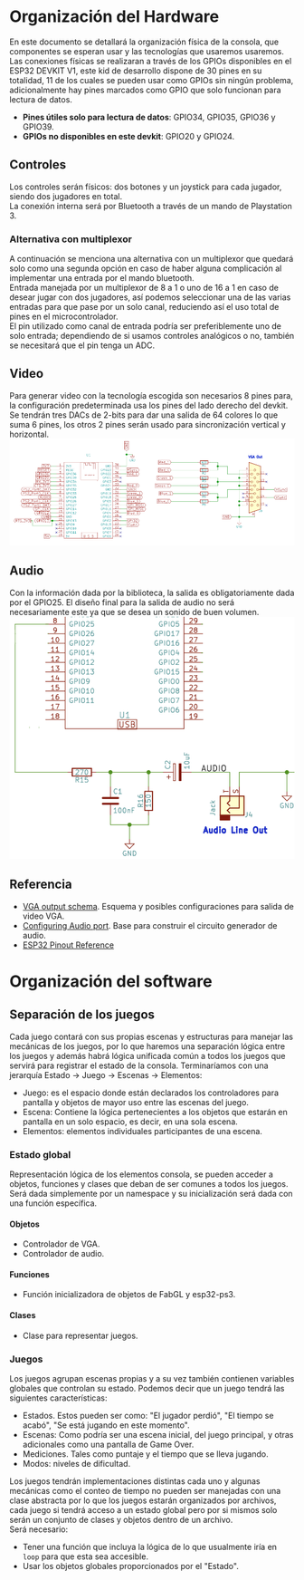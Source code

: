 # Organización del Hardware
En este documento se detallará la organización física de la consola, que
componentes se esperan usar y las tecnologías que usaremos usaremos.  
Las conexiones físicas se realizaran a través de los GPIOs disponibles en el
ESP32 DEVKIT V1, este kid de desarrollo dispone de 30 pines en su totalidad,
11 de los cuales se pueden usar como GPIOs sin ningún problema,
adicionalmente hay pines marcados como GPIO que solo funcionan para
lectura de datos.
- **Pines útiles solo para lectura de datos**: GPIO34, GPIO35, GPIO36 y
  GPIO39.
- **GPIOs no disponibles en este devkit**: GPIO20 y GPIO24.

## Controles
Los controles serán físicos: dos botones y un joystick para cada jugador,
siendo dos jugadores en total.  
La conexión interna será por Bluetooth a través de un mando de Playstation 3.

### Alternativa con multiplexor
A continuación se menciona una alternativa con un multiplexor que quedará
solo como una segunda opción en caso de haber alguna complicación al
implementar una entrada por el mando bluetooth.  
Entrada manejada por un multiplexor de 8 a 1 o uno de 16 a 1 en caso de
desear jugar con dos jugadores, así podemos seleccionar una de las varias
entradas para que pase por un solo canal, reduciendo así el uso total de
pines en el microcontrolador.  
El pin utilizado como canal de entrada podría ser preferiblemente uno de solo
entrada; dependiendo de si usamos controles analógicos o no, también se
necesitará que el pin tenga un ADC.

## Video
Para generar video con la tecnología escogida son necesarios 8 pines para, la
configuración predeterminada usa los pines del lado derecho del devkit.
Se tendrán tres DACs de 2-bits para dar una salida de 64 colores lo que suma
6 pines, los otros 2 pines serán usado para sincronización vertical y
horizontal.  
![Conexión ESP32-VGA](images/esp32_vga_connection_diagram.png)

## Audio
Con la información dada por la biblioteca, la salida es obligatoriamente dada
por el GPIO25. El diseño final para la salida de audio no será necesariamente
este ya que se desea un sonido de buen volumen.
![Salida de audio con el ESP32](images/schema_audio.png)


## Referencia
- [VGA output schema](http://www.fabglib.org/conf_v_g_a.html). Esquema y
  posibles configuraciones para salida de video VGA.
- [Configuring Audio port](http://www.fabglib.org/conf_audio.html). Base para
  construir el circuito generador de audio.
- [ESP32 Pinout
  Reference](https://randomnerdtutorials.com/esp32-pinout-reference-gpios/)

# Organización del software
## Separación de los juegos
Cada juego contará con sus propias escenas y estructuras para manejar las
mecánicas de los juegos, por lo que haremos una separación lógica entre los
juegos y además habrá lógica unificada común a todos los juegos que servirá
para registrar el estado de la consola. Terminaríamos con una jerarquía 
Estado -> Juego -> Escenas -> Elementos:
- Juego: es el espacio donde están declarados los controladores para pantalla
  y objetos de mayor uso entre las escenas del juego.
- Escena: Contiene la lógica pertenecientes a los objetos que estarán en
  pantalla en un solo espacio, es decir, en una sola escena.
- Elementos: elementos individuales participantes de una escena.

### Estado global
Representación lógica de los elementos consola, se pueden acceder a
objetos, funciones y clases que deban de ser comunes a todos los juegos.  
Será dada simplemente por un namespace y su inicialización
será dada con una función específica.

#### Objetos
- Controlador de VGA.
- Controlador de audio.

#### Funciones
- Función inicializadora de objetos de FabGL y esp32-ps3.

#### Clases
- Clase para representar juegos.

### Juegos
Los juegos agrupan escenas propias y a su vez también contienen variables
globales que controlan su estado. Podemos decir que un juego tendrá
las siguientes características:
- Estados. Estos pueden ser como: "El jugador perdió", "El tiempo se acabó",
  "Se está jugando en este momento".
- Escenas: Como podría ser una escena inicial, del juego principal, y otras
  adicionales como una pantalla de Game Over.
- Mediciones. Tales como puntaje y el tiempo que se lleva jugando.
- Modos: niveles de dificultad.

Los juegos tendrán implementaciones distintas cada uno y algunas mecánicas
como el conteo de tiempo no pueden ser manejadas con una clase abstracta por
lo que los juegos estarán organizados por archivos, cada juego si tendrá
acceso a un estado global pero por si mismos solo serán un conjunto de clases
y objetos dentro de un archivo.  
Será necesario:
- Tener una función que incluya la lógica de lo que usualmente iría en `loop`
  para que esta sea accesible.
- Usar los objetos globales proporcionados por el "Estado".
